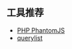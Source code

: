 ##

## 工具推荐
* [PHP PhantomJS](https://github.com/jonnnnyw/php-phantomjs)
* [querylist](https://querylist.cc/)